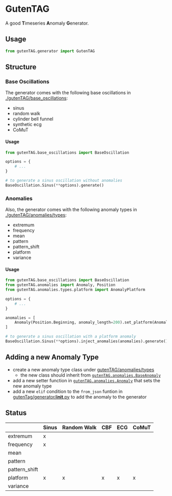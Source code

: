 # GutenTAG
A good **T**imeseries **A**nomaly **G**enerator.

## Usage

```python
from gutenTAG.generator import GutenTAG
```


## Structure

### Base Oscillations
The generator comes with the following base oscillations in [./gutenTAG/base_oscillations](./gutenTAG/base_oscillations):

- sinus
- random walk
- cylinder bell funnel
- synthetic ecg
- CoMuT

#### Usage

```python
from gutenTAG.base_oscillations import BaseOscillation

options = {
    # ...
}

# to generate a sinus oscillation without anomalies
BaseOscillation.Sinus(**options).generate()
```

### Anomalies
Also, the generator comes with the following anomaly types in [./gutenTAG/anomalies/types](./gutenTAG/anomalies/types):

- extremum
- frequency
- mean
- pattern
- pattern_shift
- platform
- variance

#### Usage

```python
from gutenTAG.base_oscillations import BaseOscillation
from gutenTAG.anomalies import Anomaly, Position
from gutenTAG.anomalies.types.platform import AnomalyPlatform

options = {
    # ...
}

anomalies = [
    Anomaly(Position.Beginning, anomaly_length=200).set_platform(AnomalyPlatform(0.0))
]

# to generate a sinus oscillation with a platform anomaly
BaseOscillation.Sinus(**options).inject_anomalies(anomalies).generate()
```

## Adding a new Anomaly Type

- create a new anomaly type class under [gutenTAG/anomalies/types](gutenTAG/anomalies/types)
    - the new class should inherit from [`gutenTAG.anomalies.BaseAnomaly`](gutenTAG/anomalies/types/__init__.py)
- add a new setter function in [`gutenTAG.anomalies.Anomaly`](gutenTAG/anomalies/__init__.py) that sets the new anomaly type
- add a new `elif` condition to the `from_json` funtion in [gutenTag/generator/__init__.py](gutenTAG/generator/__init__.py) to add the anomaly to the generator


## Status

|   | Sinus | Random Walk | CBF | ECG | CoMuT |
|---|-------|-------------|-----|-----|-------|
|extremum |x|||||
|frequency|x|||||
|mean||||||
|pattern||||||
|pattern_shift||||||
|platform|x|x|x|x|x|
|variance||||||
